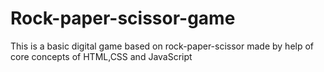 # Rock-paper-scissor-game
This is a basic digital game based on rock-paper-scissor made by help of core concepts of HTML,CSS and JavaScript
